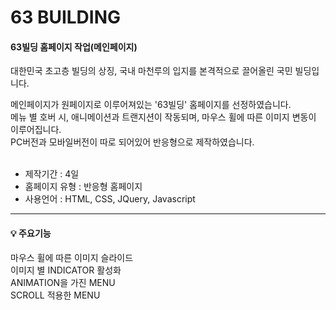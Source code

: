 <h1>63 BUILDING</h1>

<h4>63빌딩 홈페이지 작업(메인페이지)</h4>
대한민국 초고층 빌딩의 상징, 국내 마천루의 입지를 본격적으로 끌어올린 국민 빌딩입니다.<br>

메인페이지가 원페이지로 이루어져있는 '63빌딩' 홈페이지를 선정하였습니다.<br>
메뉴 별 호버 시, 애니메이션과 트랜지션이 작동되며, 마우스 휠에 따른 이미지 변동이 이루어집니다.<br>
PC버전과 모바일버전이 따로 되어있어 반응형으로 제작하였습니다.<br><br>

- 제작기간 : 4일<br>
- 홈페이지 유형 : 반응형 홈페이지<br>
- 사용언어 : HTML, CSS, JQuery, Javascript<br>
<hr>
<h4>💡 주요기능</h4>
마우스 휠에 따른 이미지 슬라이드<br>
이미지 별 INDICATOR 활성화<br>
ANIMATION을 가진 MENU<br>
SCROLL 적용한 MENU
